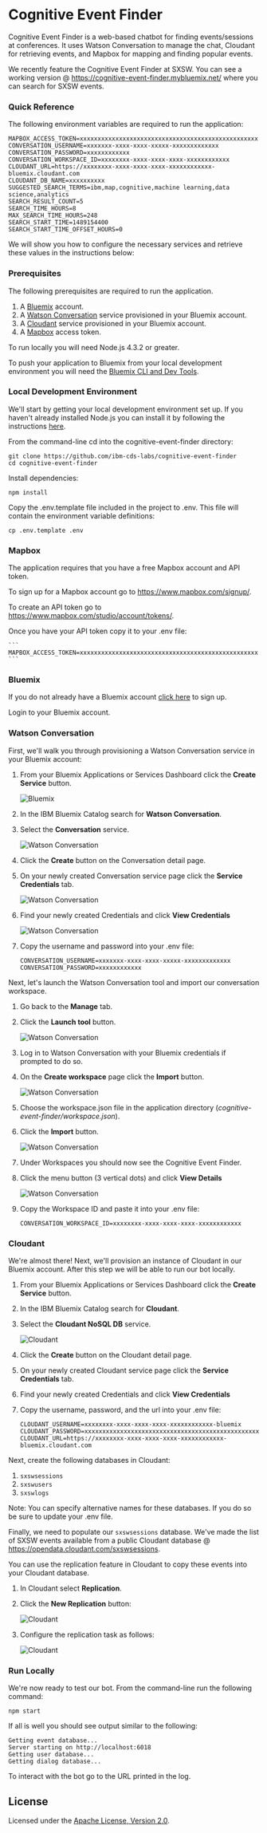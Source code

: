 # Cognitive Event Finder

Cognitive Event Finder is a web-based chatbot for finding events/sessions at conferences.
It uses Watson Conversation to manage the chat, Cloudant for retrieving events,
and Mapbox for mapping and finding popular events. 

We recently feature the Cognitive Event Finder at SXSW.
You can see a working version @ https://cognitive-event-finder.mybluemix.net/ where you can search for SXSW events.

### Quick Reference

The following environment variables are required to run the application:

```
MAPBOX_ACCESS_TOKEN=xxxxxxxxxxxxxxxxxxxxxxxxxxxxxxxxxxxxxxxxxxxxxxxxxx
CONVERSATION_USERNAME=xxxxxxx-xxxx-xxxx-xxxxx-xxxxxxxxxxxxx
CONVERSATION_PASSWORD=xxxxxxxxxxxx
CONVERSATION_WORKSPACE_ID=xxxxxxxx-xxxx-xxxx-xxxx-xxxxxxxxxxxx
CLOUDANT_URL=https://xxxxxxxx-xxxx-xxxx-xxxx-xxxxxxxxxxxx-bluemix.cloudant.com
CLOUDANT_DB_NAME=xxxxxxxxxx
SUGGESTED_SEARCH_TERMS=ibm,map,cognitive,machine learning,data science,analytics
SEARCH_RESULT_COUNT=5
SEARCH_TIME_HOURS=8
MAX_SEARCH_TIME_HOURS=248
SEARCH_START_TIME=1489154400
SEARCH_START_TIME_OFFSET_HOURS=0
```

We will show you how to configure the necessary services and retrieve these values in the instructions below:

### Prerequisites

The following prerequisites are required to run the application.

1. A [Bluemix](https://www.ibm.com/cloud-computing/bluemix/) account.
2. A [Watson Conversation](https://www.ibm.com/watson/developercloud/conversation.html) service provisioned in your Bluemix account.
3. A [Cloudant](http://cloudant.com/) service provisioned in your Bluemix account.
4. A [Mapbox](https://www.mapbox.com/) access token.

To run locally you will need Node.js 4.3.2 or greater.

To push your application to Bluemix from your local development environment you will need the [Bluemix CLI and Dev Tools](https://console.ng.bluemix.net/docs/starters/install_cli.html).

### Local Development Environment

We'll start by getting your local development environment set up. If you haven't already installed Node.js
you can install it by following the instructions [here](https://nodejs.org/en/).

From the command-line cd into the cognitive-event-finder directory:

```
git clone https://github.com/ibm-cds-labs/cognitive-event-finder
cd cognitive-event-finder
```
 
Install dependencies:

```
npm install
```

Copy the .env.template file included in the project to .env. This file will contain the environment variable definitions:

```
cp .env.template .env
```

### Mapbox

The application requires that you have a free Mapbox account and API token.

To sign up for a Mapbox account go to https://www.mapbox.com/signup/.
 
To create an API token go to https://www.mapbox.com/studio/account/tokens/.

Once you have your API token copy it to your .env file:

    ```
    MAPBOX_ACCESS_TOKEN=xxxxxxxxxxxxxxxxxxxxxxxxxxxxxxxxxxxxxxxxxxxxxxxxxx
    ```

### Bluemix

If you do not already have a Bluemix account [click here](https://console.ng.bluemix.net/registration/) to sign up.

Login to your Bluemix account.

### Watson Conversation

First, we'll walk you through provisioning a Watson Conversation service in your Bluemix account:


1. From your Bluemix Applications or Services Dashboard click the **Create Service** button.

    ![Bluemix](screenshots/bluemix1.png?rev=3&raw=true)

2. In the IBM Bluemix Catalog search for **Watson Conversation**.
3. Select the **Conversation** service.

    ![Watson Conversation](screenshots/conversation1.png?rev=1&raw=true)
    
4. Click the **Create** button on the Conversation detail page.
5. On your newly created Conversation service page click the **Service Credentials** tab.

    ![Watson Conversation](screenshots/conversation2.png?rev=1&raw=true)

6. Find your newly created Credentials and click **View Credentials**

    ![Watson Conversation](screenshots/conversation3.png?rev=1&raw=true)

7. Copy the username and password into your .env file:

    ```
    CONVERSATION_USERNAME=xxxxxxx-xxxx-xxxx-xxxxx-xxxxxxxxxxxxx
    CONVERSATION_PASSWORD=xxxxxxxxxxxx
    ```

Next, let's launch the Watson Conversation tool and import our conversation workspace.

1. Go back to the **Manage** tab.
2. Click the **Launch tool** button.

    ![Watson Conversation](screenshots/conversation4.png?rev=1&raw=true)

3. Log in to Watson Conversation with your Bluemix credentials if prompted to do so.
4. On the **Create workspace** page click the **Import** button.

    ![Watson Conversation](screenshots/conversation5.png?rev=1&raw=true)
    
5. Choose the workspace.json file in the application directory (*cognitive-event-finder/workspace.json*).
6. Click the **Import** button.

    ![Watson Conversation](screenshots/conversation6.png?rev=1&raw=true)

7. Under Workspaces you should now see the Cognitive Event Finder.
8. Click the menu button (3 vertical dots) and click **View Details**

    ![Watson Conversation](screenshots/conversation7.png?rev=1&raw=true)
    
9. Copy the Workspace ID and paste it into your .env file:

    ```
    CONVERSATION_WORKSPACE_ID=xxxxxxxx-xxxx-xxxx-xxxx-xxxxxxxxxxxx
    ```

### Cloudant

We're almost there! Next, we'll provision an instance of Cloudant in our Bluemix account. After this step we will be able to run our bot locally.

1. From your Bluemix Applications or Services Dashboard click the **Create Service** button.
2. In the IBM Bluemix Catalog search for **Cloudant**.
3. Select the **Cloudant NoSQL DB** service.

    ![Cloudant](screenshots/cloudant1.png?rev=1&raw=true)

4. Click the **Create** button on the Cloudant detail page.
5. On your newly created Cloudant service page click the **Service Credentials** tab.
6. Find your newly created Credentials and click **View Credentials**
7. Copy the username, password, and the url into your .env file:

    ```
    CLOUDANT_USERNAME=xxxxxxxx-xxxx-xxxx-xxxx-xxxxxxxxxxxx-bluemix
    CLOUDANT_PASSWORD=xxxxxxxxxxxxxxxxxxxxxxxxxxxxxxxxxxxxxxxxxxxxxxxxxxxxxxxxxxxxxxxx
    CLOUDANT_URL=https://xxxxxxxx-xxxx-xxxx-xxxx-xxxxxxxxxxxx-bluemix.cloudant.com
    ```
Next, create the following databases in Cloudant:

1. `sxswsessions`
2. `sxswusers`
3. `sxswlogs`

Note: You can specify alternative names for these databases. If you do so be sure to update your .env file.
  
Finally, we need to populate our `sxswsessions` database. We've made the list of SXSW events available from a public Cloudant database @ https://opendata.cloudant.com/sxswsessions.

You can use the replication feature in Cloudant to copy these events into your Cloudant database.

1. In Cloudant select **Replication**.
2. Click the **New Replication** button:

    ![Cloudant](screenshots/cloudant2.png?rev=2&raw=true)

3. Configure the replication task as follows:

    ![Cloudant](screenshots/cloudant3.png?rev=1&raw=true)

### Run Locally

We're now ready to test our bot. From the command-line run the following command:

```
npm start
```

If all is well you should see output similar to the following:

```
Getting event database...
Server starting on http://localhost:6018
Getting user database...
Getting dialog database...
```

To interact with the bot go to the URL printed in the log.

## License

Licensed under the [Apache License, Version 2.0](LICENSE.txt).

